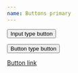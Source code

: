 ```yaml
---
name: Buttons primary
---
```

<input type="button" value="Input type button" class="btn btn--primary"/>

<button type="button" class="btn btn--primary">Button type button</button>

<a href="#" class="btn btn--primary">Button link</a>